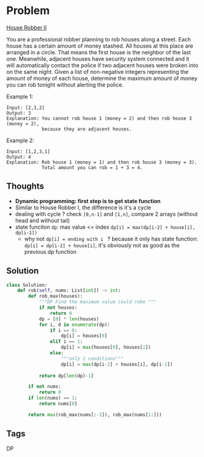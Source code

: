 # Problem
[House Robber II](https://leetcode.com/problems/house-robber-ii)

You are a professional robber planning to rob houses along a street. Each house has a certain amount of money stashed. All houses at
this place are arranged in a circle. That means the first house is the neighbor of the last one.
Meanwhile, adjacent houses have security system connected and it will automatically contact the police if two adjacent houses were broken into on the same night.
Given a list of non-negative integers representing the amount of money of each house, determine the maximum amount of money you can rob tonight without alerting the police.

Example 1:
```
Input: [2,3,2]
Output: 3
Explanation: You cannot rob house 1 (money = 2) and then rob house 3 (money = 2),
             because they are adjacent houses.
```
Example 2:
```
Input: [1,2,3,1]
Output: 4
Explanation: Rob house 1 (money = 1) and then rob house 3 (money = 3).
             Total amount you can rob = 1 + 3 = 4.
```
## Thoughts
- __Dynamic programming: first step is to get state function__
- Similar to House Robber I, the difference is it's a cycle 
- dealing with cycle ? check `[0,n-1]` and `[1,n]`, compare 2 arrays (without head and without tail)
- state funciton `dp`: max value <= index 
  `dp[i] = max(dp[i-2] + house[i], dp[i-1])`
    - why not `dp[i] = ending with i ` ? because it only has state function:
      `dp[i] = dp[i-2] + house[i]`, it's obviously not as good as the previous dp function 

## Solution
```python
class Solution:    
    def rob(self, nums: List[int]) -> int:
        def rob_max(houses):
            """DP Find the maximum value could robe """
            if not houses:
                return 0
            dp = [0] * len(houses)
            for i, d in enumerate(dp):
                if i == 0:
                    dp[i] = houses[0]
                elif i == 1:
                    dp[i] = max(houses[0], houses[1])
                else:
                    """only 2 conditions"""
                    dp[i] = max(dp[i-2] + houses[i], dp[i-1])
    
            return dp[len(dp)-1]

        if not nums:
            return 0
        if len(nums) == 1:
            return nums[0]

        return max(rob_max(nums[:-1]), rob_max(nums[1:]))

```

## Tags
DP

[comment]: <timestamp:2019-06-10>
